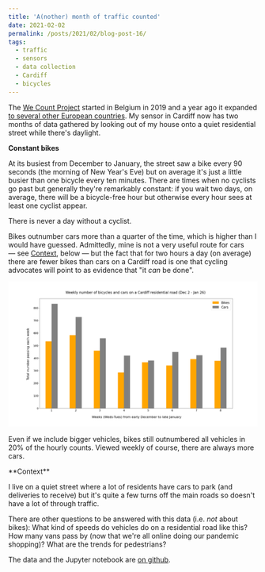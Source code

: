 ```yaml
---
title: 'A(nother) month of traffic counted'
date: 2021-02-02
permalink: /posts/2021/02/blog-post-16/
tags:
  - traffic
  - sensors
  - data collection
  - Cardiff
  - bicycles
---
```


The [We Count Project](https://www.we-count.net/about) started in Belgium in 2019 and a year ago it expanded [to several other European countries](https://www.bbc.co.uk/news/world-europe-51123760). My sensor in Cardiff now has two months of data gathered by looking out of my house onto a quiet residential street while there's daylight.

**Constant bikes**

At its busiest from December to January, the street saw a bike every 90 seconds (the morning of New Year's Eve) but on average it's just a little busier than one bicycle every ten minutes. There are times when no cyclists go past but generally they're remarkably constant: if you wait two days, on average, there will be a bicycle-free hour but otherwise every hour sees at least one cyclist appear.

There is never a day without a cyclist.

Bikes outnumber cars more than a quarter of the time, which is higher than I would have guessed. Admittedly, mine is not a very useful route for cars — see [Context](#context), below — but the fact that for two hours a day (on average) there are fewer bikes than cars on a Cardiff road is one that cycling advocates will point to as evidence that "it *can* be done".

![bikes and cars on a Cardiff road](/images/bikes_cars_total.png)

Even if we include bigger vehicles, bikes still outnumbered all vehicles in 20% of the hourly counts. Viewed weekly of course, there are always more cars.

<a name="context">
**Context**
</a>

I live on a quiet street where a lot of residents have cars to park (and deliveries to receive) but it's quite a few turns off the main roads so doesn't have a lot of through traffic.

There are other questions to be answered with this data (i.e. *not* about bikes): What kind of speeds do vehicles do on a residential road like this? How many vans pass by (now that we're all online doing our pandemic shopping)? What are the trends for pedestrians?

The data and the Jupyter notebook are [on github](https://github.com/aodhanlutetiae/cardiff_traffic/tree/main/analysis_gh_2).
